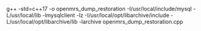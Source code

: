 g++ -std=c++17 -o openmrs_dump_restoration -I/usr/local/include/mysql -L/usr/local/lib -lmysqlclient -lz -I/usr/local/opt/libarchive/include -L/usr/local/opt/libarchive/lib -larchive  openmrs_dump_restoration.cpp
